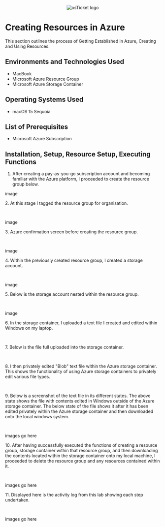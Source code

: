 <p align="center">
<img src="https://imgur.com/wYucC7L.png" alt="osTicket logo"/>
</p>

<h1>Creating Resources in Azure</h1>
This section outlines the process of Getting Established in Azure, Creating and Using Resources.<br />

<h2>Environments and Technologies Used</h2>

- MacBook
- Microsoft Azure Resource Group
- Microsoft Azure Storage Container

<h2>Operating Systems Used </h2>

- macOS 15 Sequoia</b>

<h2>List of Prerequisites</h2>

- Microsoft Azure Subscription

<h2>Installation, Setup, Resource Setup, Executing Functions</h2>

1. After creating a pay-as-you-go subscription account and becoming familiar with the Azure platform, I proceeded to create the resource group below.

<p>
image
</p>
<p>
2. At this stage I tagged the resource group for organisation.
</p>
<br />

<p>
image
</p>
<p>
3. Azure confirmation screen before creating the resource group.
</p>
<br />

<p>
image
</p>
<p>
4. Within the previously created resource group, I created a storage account. 
</p>
<br />

<p>
image
</p>
<p>
5. Below is the storage account nested within the resource group. 
</p>
<br />

<p>
image
</p>
<p>
6. In the storage container, I uploaded a text file I created and edited within Windows on my laptop.
</p>
<br />

<p>

</p>
<p>
7. Below is the file full uploaded into the storage container. 
</p>
<br />

<p>

</p>
<p>
8. I then privately edited "Blob" text file within the Azure storage container. This shows the functionality of using Azure storage containers to privately edit various file types.
</p>
<br />

<p>

</p>
<p>
9. Below is a screenshot of the text file in its different states. The above state shows the file with contents edited in Windows outside of the Azure storage container. The below state of the file shows it after it has been edited privately within the Azure storage container and then downloaded onto the local windows system.
</p>
<br />

<p>
images go here
</p>
<p>
10. After having successfully executed the functions of creating a resource group, storage container within that resource group, and then downloading the contents located within the storage container onto my local machine, I proceeded to delete the resource group and any resources contained within it. 
</p>
<br />

<p>
images go here
</p>
<p>
11. Displayed here is the activity log from this lab showing each step undertaken.
</p>
<br />

<p>
images go here
</p>
<p>


















